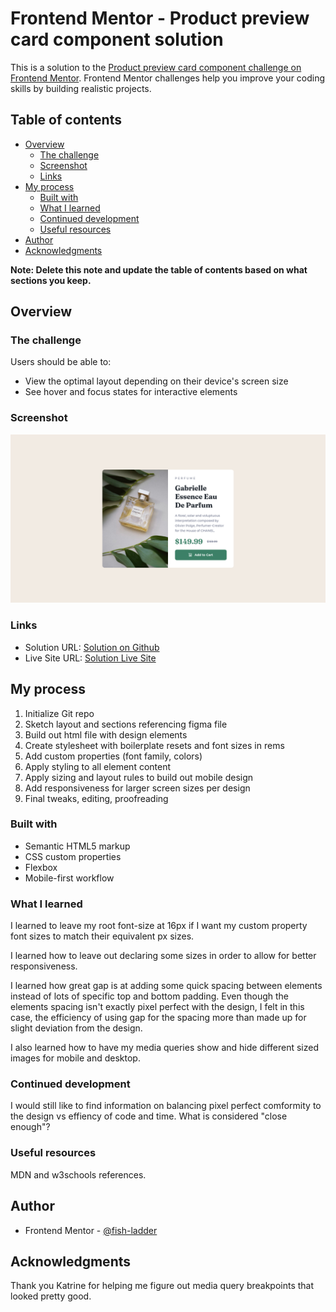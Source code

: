 # Frontend Mentor - Product preview card component solution

This is a solution to the [Product preview card component challenge on Frontend Mentor](https://www.frontendmentor.io/challenges/product-preview-card-component-GO7UmttRfa). Frontend Mentor challenges help you improve your coding skills by building realistic projects.

## Table of contents

- [Overview](#overview)
  - [The challenge](#the-challenge)
  - [Screenshot](#screenshot)
  - [Links](#links)
- [My process](#my-process)
  - [Built with](#built-with)
  - [What I learned](#what-i-learned)
  - [Continued development](#continued-development)
  - [Useful resources](#useful-resources)
- [Author](#author)
- [Acknowledgments](#acknowledgments)

**Note: Delete this note and update the table of contents based on what sections you keep.**

## Overview

### The challenge

Users should be able to:

- View the optimal layout depending on their device's screen size
- See hover and focus states for interactive elements

### Screenshot

![Desktop Design Screenshot](https://github.com/fish-ladder/product-preview-card-component-main/blob/main/product-preview-card-component-screenshot.png)

### Links

- Solution URL: [Solution on Github](https://github.com/fish-ladder/product-preview-card-component-main)
- Live Site URL: [Solution Live Site](https://fish-ladder.github.io/product-preview-card-component-main/)

## My process

1. Initialize Git repo
2. Sketch layout and sections referencing figma file
3. Build out html file with design elements
4. Create stylesheet with boilerplate resets and font sizes in rems
5. Add custom properties (font family, colors)
6. Apply styling to all element content
7. Apply sizing and layout rules to build out mobile design
8. Add responsiveness for larger screen sizes per design
9. Final tweaks, editing, proofreading

### Built with

- Semantic HTML5 markup
- CSS custom properties
- Flexbox
- Mobile-first workflow

### What I learned

I learned to leave my root font-size at 16px if I want my custom property font sizes to match their equivalent px sizes.

I learned how to leave out declaring some sizes in order to allow for better responsiveness.

I learned how great gap is at adding some quick spacing between elements instead of lots of specific top and bottom padding. Even though the elements spacing isn't exactly pixel perfect with the design, I felt in this case, the efficiency of using gap for the spacing more than made up for slight deviation from the design.

I also learned how to have my media queries show and hide different sized images for mobile and desktop.

### Continued development

I would still like to find information on balancing pixel perfect comformity to the design vs effiency of code and time. What is considered "close enough"?

### Useful resources

MDN and w3schools references.

## Author

- Frontend Mentor - [@fish-ladder](https://www.frontendmentor.io/profile/fish-ladder)

## Acknowledgments

Thank you Katrine for helping me figure out media query breakpoints that looked pretty good.
